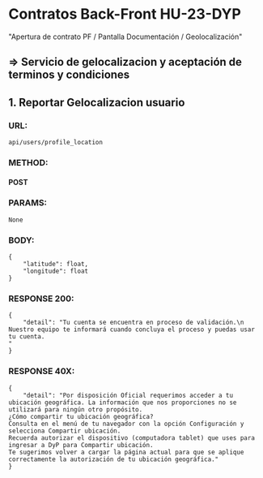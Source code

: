 # Contratos Back-Front HU-23-DYP
 
"Apertura de contrato PF / Pantalla Documentación / Geolocalización"
## => Servicio de gelocalizacion y aceptación de terminos y condiciones
## 1. Reportar Gelocalizacion usuario
### URL:
```
api/users/profile_location
```
### METHOD:
#### POST
### PARAMS:
```
None
````

### BODY:
```
{
    "latitude": float,
    "longitude": float
}
```


 
### RESPONSE 200:
```
{
    "detail": "Tu cuenta se encuentra en proceso de validación.\n Nuestro equipo te informará cuando concluya el proceso y puedas usar tu cuenta.
"
}
```

### RESPONSE 40X:
```
{
    "detail": "Por disposición Oficial requerimos acceder a tu ubicación geográfica. La información que nos proporciones no se utilizará para ningún otro propósito.
¿Cómo compartir tu ubicación geográfica?
Consulta en el menú de tu navegador con la opción Configuración y selecciona Compartir ubicación.
Recuerda autorizar el dispositivo (computadora tablet) que uses para ingresar a DyP para Compartir ubicación.
Te sugerimos volver a cargar la página actual para que se aplique correctamente la autorización de tu ubicación geográfica."
}
```
